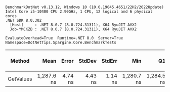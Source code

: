 ```

BenchmarkDotNet v0.13.12, Windows 10 (10.0.19045.4651/22H2/2022Update)
Intel Core i5-10400 CPU 2.90GHz, 1 CPU, 12 logical and 6 physical cores
.NET SDK 8.0.302
  [Host]     : .NET 8.0.7 (8.0.724.31311), X64 RyuJIT AVX2
  Job-YMCKZB : .NET 8.0.7 (8.0.724.31311), X64 RyuJIT AVX2

EvaluateOverhead=True  Runtime=.NET 8.0  Server=True  
Namespace=DotNetTips.Spargine.Core.BenchmarkTests  

```
| Method    | Mean       | Error   | StdDev  | StdErr  | Min        | Q1         | Median     | Q3         | Max        | Op/s      | CI99.9% Margin | Iterations | Kurtosis | MValue | Skewness | Rank | LogicalGroup | Baseline | Gen0   | Completed Work Items | Lock Contentions | Code Size | Exceptions | Allocated |
|---------- |-----------:|--------:|--------:|--------:|-----------:|-----------:|-----------:|-----------:|-----------:|----------:|---------------:|-----------:|---------:|-------:|---------:|-----:|------------- |--------- |-------:|---------------------:|-----------------:|----------:|-----------:|----------:|
| GetValues | 1,287.6 ns | 4.74 ns | 4.43 ns | 1.14 ns | 1,280.7 ns | 1,284.5 ns | 1,287.1 ns | 1,290.0 ns | 1,295.4 ns | 776,658.1 |       4.741 ns |      15.00 |    1.952 |  2.000 |   0.4010 |    1 | *            | No       | 0.0095 |                    - |                - |   1,959 B |          - |     904 B |
